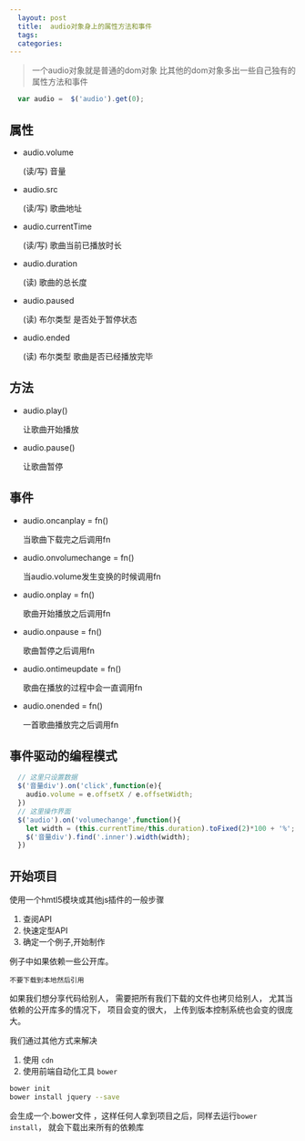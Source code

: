 ```yaml
---
  layout: post
  title:  audio对象身上的属性方法和事件
  tags:
  categories:
---
```


> 一个audio对象就是普通的dom对象
> 比其他的dom对象多出一些自己独有的属性方法和事件

```javascript
  var audio =  $('audio').get(0);
```

## 属性

* audio.volume  

  (读/写) 音量

* audio.src    

  (读/写) 歌曲地址

* audio.currentTime

  (读/写) 歌曲当前已播放时长

* audio.duration  

  (读) 歌曲的总长度

* audio.paused

  (读) 布尔类型 是否处于暂停状态

* audio.ended   

  (读) 布尔类型 歌曲是否已经播放完毕

## 方法

* audio.play()

  让歌曲开始播放
* audio.pause()

  让歌曲暂停

## 事件

* audio.oncanplay = fn()  

  当歌曲下载完之后调用fn

* audio.onvolumechange = fn()

  当audio.volume发生变换的时候调用fn

* audio.onplay = fn()  

  歌曲开始播放之后调用fn

* audio.onpause = fn()

  歌曲暂停之后调用fn

* audio.ontimeupdate = fn()  

  歌曲在播放的过程中会一直调用fn

* audio.onended = fn()

  一首歌曲播放完之后调用fn

## 事件驱动的编程模式

```javascript
  // 这里只设置数据
  $('音量div').on('click',function(e){
    audio.volume = e.offsetX / e.offsetWidth;
  })
  // 这里操作界面
  $('audio').on('volumechange',function(){
    let width = (this.currentTime/this.duration).toFixed(2)*100 + '%';
    $('音量div').find('.inner').width(width);
  })
```

## 开始项目

使用一个hmtl5模块或其他js插件的一般步骤

1. 查阅API
2. 快速定型API
3. 确定一个例子,开始制作

例子中如果依赖一些公开库。

`不要下载到本地然后引用`

如果我们想分享代码给别人，
需要把所有我们下载的文件也拷贝给别人，
尤其当依赖的公开库多的情况下，
项目会变的很大，
上传到版本控制系统也会变的很庞大。

我们通过其他方式来解决

1. 使用 `cdn`
2. 使用前端自动化工具 `bower`

```sh
bower init
bower install jquery --save
```

会生成一个.bower文件
，这样任何人拿到项目之后，同样去运行`bower install`， 就会下载出来所有的依赖库
